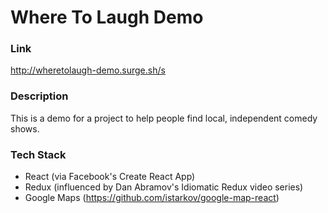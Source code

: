 # Where To Laugh Demo

### Link
http://wheretolaugh-demo.surge.sh/s

### Description
This is a demo for a project to help people find local, independent comedy shows.

### Tech Stack

* React (via Facebook's Create React App)
* Redux (influenced by Dan Abramov's Idiomatic Redux video series)
* Google Maps (https://github.com/istarkov/google-map-react)
